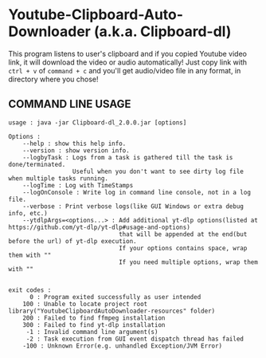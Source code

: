 # Youtube-Clipboard-Auto-Downloader (a.k.a. Clipboard-dl)

This program listens to user's clipboard and if you copied Youtube video link, it will download the video or audio automatically!
Just copy link with `ctrl + v` of `command + c` and you'll get audio/video file in any format, in directory where you chose!

## COMMAND LINE USAGE
```
usage : java -jar Clipboard-dl_2.0.0.jar [options]

Options :
	--help : show this help info.
	--version : show version info.
	--logbyTask : Logs from a task is gathered till the task is done/terminated.
	              Useful when you don't want to see dirty log file when multiple tasks running.
	--logTime : Log with TimeStamps
	--logOnConsole : Write log in command line console, not in a log file.
	--verbose : Print verbose logs(like GUI Windows or extra debug info, etc.)
	--ytdlpArgs=<options...> : Add additional yt-dlp options(listed at https://github.com/yt-dlp/yt-dlp#usage-and-options)
	                           that will be appended at the end(but before the url) of yt-dlp execution.
	                           If your options contains space, wrap them with ""
	                           If you need multiple options, wrap them with ""


exit codes :
	  0 : Program exited successfully as user intended
	100 : Unable to locate project root library("YoutubeClipboardAutoDownloader-resources" folder)
	200 : Failed to find ffmpeg installation
	300 : Failed to find yt-dlp installation
	 -1 : Invalid command line argument(s)
	 -2 : Task execution from GUI event dispatch thread has failed
	-100 : Unknown Error(e.g. unhandled Exception/JVM Error)
```
